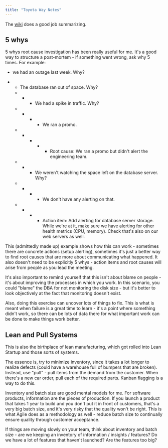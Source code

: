 ```yaml
---
title: "Toyota Way Notes"
---
```


The [wiki](https://en.wikipedia.org/wiki/The_Toyota_Way) does a good job summarizing.

## 5 whys

5 whys root cause investigation has been really useful for me. It's a good way to structure a post-mortem - if something went wrong, ask why 5 times. For example:

- we had an outage last week. Why?

- - The database ran out of space. Why?
  - - - We had a spike in traffic. Why?
  - - - - We ran a promo.
  - - - - - Root cause: We ran a promo but didn't alert the engineering team.
  - - - We weren't watching the space left on the database server. Why?
  - - - - We don't have any alerting on that.
  - - - - Action item: Add alerting for database server storage. While we're at it, make sure we have alerting for other health metrics (CPU, memory). Check that's also on our web servers as well.

This (admittedly made up) example shows how this can work - sometimes there are concrete actions (setup alerting), sometimes it's just a better way to find root causes that are more about communicating what happened. It also doesn't need to be explicitly 5 whys - action items and root causes will arise from people as you lead the meeting.

It's also important to remind yourself that this isn't about blame on people - it's about improving the processes in which you work. In this scenario, you could "blame" the DBA for not monitoring the disk size - but it's better to look objectively at the fact that monitoring doesn't exist.

Also, doing this exercise can uncover lots of things to fix. This is what is meant when failure is a great time to learn - it's a point where something didn't work, so there can be lots of data there for what important work can be done to make things work better.

## Lean and Pull Systems

This is also the birthplace of lean manufacturing, which got rolled into Lean Startup and those sorts of systems.

The essence is, try to minimize inventory, since it takes a lot longer to realize defects (could have a warehouse full of bumpers that are broken). Instead, use "pull" - pull items from the demand from the customer. When there's a new car order, pull each of the required parts. Kanban flagging is a way to do this.

Inventory and batch size are good mental models for me. For software products, information are the pieces of production. If you launch a product that takes 1 year to build and you don't put it in front of customers, that's a very big batch size, and it's very risky that the quality won't be right. This is what Agile does as a methodology as well - reduce batch size to continually ensure quality through customer acceptance.

If things are moving slowly on your team, think about inventory and batch size - are we keeping an inventory of information / insights / features? Do we have a lot of features that haven't launched? Are the features too big?
